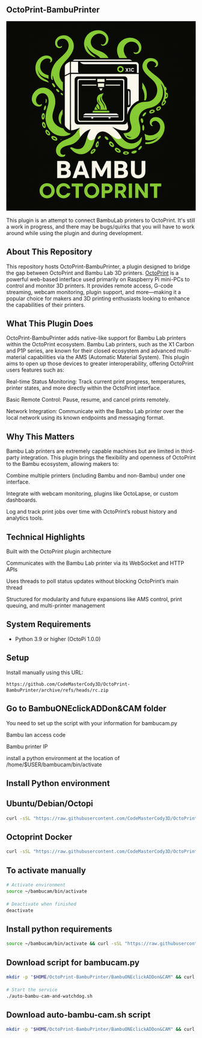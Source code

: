 ## OctoPrint-BambuPrinter

![Plugin Logo](https://raw.githubusercontent.com/CodeMasterCody3D/OctoPrint-BambuPrinter/refs/heads/rc/logo/logo.png)

This plugin is an attempt to connect BambuLab printers to OctoPrint. It's still a work in progress, and there may be bugs/quirks that you will have to work around while using the plugin and during development. 

## About This Repository

This repository hosts OctoPrint-BambuPrinter, a plugin designed to bridge the gap between OctoPrint and Bambu Lab 3D printers. [OctoPrint](https://octoprint.org) is a powerful web-based interface used primarily on Raspberry Pi mini-PCs to control and monitor 3D printers. It provides remote access, G-code streaming, webcam monitoring, plugin support, and more—making it a popular choice for makers and 3D printing enthusiasts looking to enhance the capabilities of their printers.

## What This Plugin Does

OctoPrint-BambuPrinter adds native-like support for Bambu Lab printers within the OctoPrint ecosystem. Bambu Lab printers, such as the X1 Carbon and P1P series, are known for their closed ecosystem and advanced multi-material capabilities via the AMS (Automatic Material System). This plugin aims to open up those devices to greater interoperability, offering OctoPrint users features such as:

Real-time Status Monitoring: Track current print progress, temperatures, printer states, and more directly within the OctoPrint interface.

Basic Remote Control: Pause, resume, and cancel prints remotely.


Network Integration: Communicate with the Bambu Lab printer over the local network using its known endpoints and messaging format.



## Why This Matters

Bambu Lab printers are extremely capable machines but are limited in third-party integration. This plugin brings the flexibility and openness of OctoPrint to the Bambu ecosystem, allowing makers to:

Combine multiple printers (including Bambu and non-Bambu) under one interface.

Integrate with webcam monitoring, plugins like OctoLapse, or custom dashboards.

Log and track print jobs over time with OctoPrint’s robust history and analytics tools.


## Technical Highlights

Built with the OctoPrint plugin architecture

Communicates with the Bambu Lab printer via its WebSocket and HTTP APIs

Uses threads to poll status updates without blocking OctoPrint’s main thread

Structured for modularity and future expansions like AMS control, print queuing, and multi-printer management






## System Requirements

* Python 3.9 or higher (OctoPi 1.0.0)

## Setup

Install manually using this URL:

    https://github.com/CodeMasterCody3D/OctoPrint-BambuPrinter/archive/refs/heads/rc.zip

## Go to BambuONEclickADDon&CAM folder

You need to set up the script with your information for bambucam.py

Bambu lan access code

Bambu printer IP

install a python environment at the location of /home/$USER/bambucam/bin/activate
## Install Python environment 
## Ubuntu/Debian/Octopi

```sh
curl -sSL "https://raw.githubusercontent.com/CodeMasterCody3D/OctoPrint-BambuPrinter/refs/heads/rc/BambuONEclickADDon%26CAM/install_bambucam_env.sh" -o install_bambucam_env.sh && chmod +x install_bambucam_env.sh && ./install_bambucam_env.sh
```

## Octoprint Docker

```sh
curl -sSL "https://raw.githubusercontent.com/CodeMasterCody3D/OctoPrint-BambuPrinter/refs/heads/rc/BambuONEclickADDon%26CAM/install_bambucam_env_docker.sh" -o install_bambucam_env_docker.sh && chmod +x install_bambucam_env_docker.sh && ./install_bambucam_env_docker.sh
```

## To activate manually 

```sh
# Activate environment
source ~/bambucam/bin/activate

# Deactivate when finished
deactivate
```

##  Install python requirements 

```sh
source ~/bambucam/bin/activate && curl -sSL "https://raw.githubusercontent.com/CodeMasterCody3D/OctoPrint-BambuPrinter/refs/heads/rc/BambuONEclickADDon%26CAM/requirements-bambucam.txt" -o requirements.txt && pip install -r requirements.txt
```
## Download script for bambucam.py
```sh
mkdir -p "$HOME/OctoPrint-BambuPrinter/BambuONEclickADDon&CAM" && curl -sSL "https://raw.githubusercontent.com/CodeMasterCody3D/OctoPrint-BambuPrinter/refs/heads/rc/BambuONEclickADDon%26CAM/bambucam.py" -o "$HOME/OctoPrint-BambuPrinter/BambuONEclickADDon&CAM/bambucam.py"

# Start the service
./auto-bambu-cam-and-watchdog.sh
```
## Download auto-bambu-cam.sh script

```sh
mkdir -p "$HOME/OctoPrint-BambuPrinter/BambuONEclickADDon&CAM" && curl -sSL "https://raw.githubusercontent.com/CodeMasterCody3D/OctoPrint-BambuPrinter/refs/heads/rc/BambuONEclickADDon%26CAM/auto-bambu-cam.sh" -o "$HOME/OctoPrint-BambuPrinter/BambuONEclickADDon&CAM/auto-bambu-cam.sh" && chmod +x "$HOME/OctoPrint-BambuPrinter/BambuONEclickADDon&CAM/auto-bambu-cam.sh"
```


